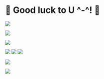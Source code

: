 # 🌟 Good luck to U ^-^! 🌟


<img src="https://img.shields.io/badge/-Java-%23F08080?style=flat-square&logo=JAVA&logoColor=white"/></a>

<img src="https://img.shields.io/badge/-Spring-%2332CD32?style=flat-square&logo=Spring&logoColor=white"/></a>

<img src="https://img.shields.io/badge/-SpringBoot-%237CFC00?style=flat-square&logo=Springboot&logoColor=white"/></a>

<img src="https://img.shields.io/badge/-AWS%20EC2-%23FF4500?style=flat-square&logo=AmazonEC2&logoColor=white"/></a> <img src="https://img.shields.io/badge/-AWS%20S3-%2300CED1?style=flat-square&logo=AWS&logoColor=white"/></a> <img src="https://img.shields.io/badge/-AWS%20RDS-%234169E1?style=flat-square&logo=AWS&logoColor=white"/></a>

<img src="https://img.shields.io/badge/-React--Native-%231E90FF?style=flat-square&logo=react&logoColor=white"/></a>

<img src="https://img.shields.io/badge/-Expo-%23696969?style=flat-square&logo=Expo&logoColor=white"/></a>

